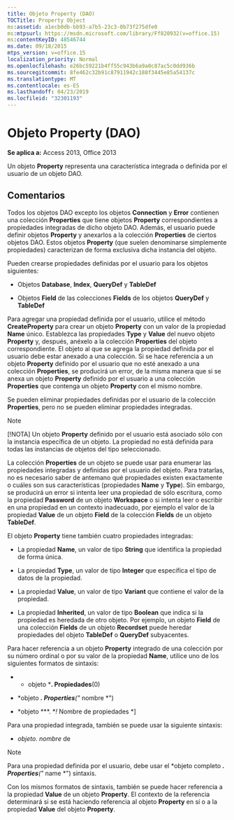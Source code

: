 ```yaml
---
title: Objeto Property (DAO)
TOCTitle: Property Object
ms:assetid: a1ecb0db-bb93-a7b5-23c3-0b73f275dfe0
ms:mtpsurl: https://msdn.microsoft.com/library/Ff820932(v=office.15)
ms:contentKeyID: 48546744
ms.date: 09/18/2015
mtps_version: v=office.15
localization_priority: Normal
ms.openlocfilehash: e26bc59221b4ff55c943b6a9a0c87ac5c0dd936b
ms.sourcegitcommit: 8fe462c32b91c87911942c188f3445e85a54137c
ms.translationtype: MT
ms.contentlocale: es-ES
ms.lasthandoff: 04/23/2019
ms.locfileid: "32301193"
---
```

# <a name="property-object-dao"></a>Objeto Property (DAO)

**Se aplica a:** Access 2013, Office 2013

Un objeto **Property** representa una característica integrada o definida por el usuario de un objeto DAO.

## <a name="remarks"></a>Comentarios

Todos los objetos DAO excepto los objetos **Connection** y **Error** contienen una colección **Properties** que tiene objetos **Property** correspondientes a propiedades integradas de dicho objeto DAO. Además, el usuario puede definir objetos **Property** y anexarlos a la colección **Properties** de ciertos objetos DAO. Estos objetos **Property** (que suelen denominarse simplemente propiedades) caracterizan de forma exclusiva dicha instancia del objeto.

Pueden crearse propiedades definidas por el usuario para los objetos siguientes:

- Objetos **Database**, **Index**, **QueryDef** y **TableDef**

- Objetos **Field** de las colecciones **Fields** de los objetos **QueryDef** y **TableDef**

Para agregar una propiedad definida por el usuario, utilice el método **CreateProperty** para crear un objeto **Property** con un valor de la propiedad **Name** único. Establezca las propiedades **Type** y **Value** del nuevo objeto **Property** y, después, anéxelo a la colección **Properties** del objeto correspondiente. El objeto al que se agrega la propiedad definida por el usuario debe estar anexado a una colección. Si se hace referencia a un objeto **Property** definido por el usuario que no esté anexado a una colección **Properties**, se producirá un error, de la misma manera que si se anexa un objeto **Property** definido por el usuario a una colección **Properties** que contenga un objeto **Property** con el mismo nombre.

Se pueden eliminar propiedades definidas por el usuario de la colección **Properties**, pero no se pueden eliminar propiedades integradas.

> [!NOTE]
> [!NOTA] Un objeto **Property** definido por el usuario está asociado sólo con la instancia específica de un objeto. La propiedad no está definida para todas las instancias de objetos del tipo seleccionado.

La colección **Properties** de un objeto se puede usar para enumerar las propiedades integradas y definidas por el usuario del objeto. Para tratarlas, no es necesario saber de antemano qué propiedades existen exactamente o cuáles son sus características (propiedades **Name** y **Type**). Sin embargo, se producirá un error si intenta leer una propiedad de sólo escritura, como la propiedad **Password** de un objeto **Workspace** o si intenta leer o escribir en una propiedad en un contexto inadecuado, por ejemplo el valor de la propiedad **Value** de un objeto **Field** de la colección **Fields** de un objeto **TableDef**.

El objeto **Property** tiene también cuatro propiedades integradas:

- La propiedad **Name**, un valor de tipo **String** que identifica la propiedad de forma única.

- La propiedad **Type**, un valor de tipo **Integer** que especifica el tipo de datos de la propiedad.

- La propiedad **Value**, un valor de tipo **Variant** que contiene el valor de la propiedad.

- La propiedad **Inherited**, un valor de tipo **Boolean** que indica si la propiedad es heredada de otro objeto. Por ejemplo, un objeto **Field** de una colección **Fields** de un objeto **Recordset** puede heredar propiedades del objeto **TableDef** o **QueryDef** subyacentes.

Para hacer referencia a un objeto **Property** integrado de una colección por su número ordinal o por su valor de la propiedad **Name**, utilice uno de los siguientes formatos de sintaxis:

- * objeto ***. Propiedades**(0)

- *objeto ***. Properties**("* nombre *")

- *objeto ***. **\!* Nombre de propiedades *\]

Para una propiedad integrada, también se puede usar la siguiente sintaxis:

- *objeto*. *nombre* de

> [!NOTE]
> Para una propiedad definida por el usuario, debe usar el *objeto completo ***. Properties**("* name *") sintaxis.

Con los mismos formatos de sintaxis, también se puede hacer referencia a la propiedad **Value** de un objeto **Property**. El contexto de la referencia determinará si se está haciendo referencia al objeto **Property** en sí o a la propiedad **Value** del objeto **Property**.

